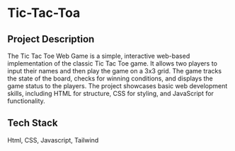 # Tic-Tac-Toa
## Project Description
The Tic Tac Toe Web Game is a simple, interactive web-based implementation of the classic Tic Tac Toe game. It allows two players to input their names and then play the game on a 3x3 grid. The game tracks the state of the board, checks for winning conditions, and displays the game status to the players. The project showcases basic web development skills, including HTML for structure, CSS for styling, and JavaScript for functionality.

## Tech Stack

Html, CSS, Javascript, Tailwind
